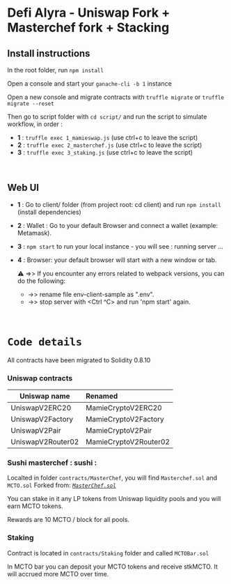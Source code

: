 # Defi Alyra - Uniswap Fork + Masterchef fork + Stacking

## Install instructions

In the root folder, run `npm install`

Open a console and start your `ganache-cli -b 1` instance

Open a new console and migrate contracts with `truffle migrate` or `truffle migrate --reset`

Then go to script folder with `cd script/` and run the script to simulate workflow, in order :

- **1** : `truffle exec 1_mamieswap.js` (use ctrl+c to leave the script)
- **2** : `truffle exec 2_masterchef.js` (use ctrl+c to leave the script)
- **3** : `truffle exec 3_staking.js` (use ctrl+c to leave the script)
<p>&nbsp;</p>

## Web UI

- **1** : Go to client/ folder (from project root: cd client) and run `npm install` (install dependencies)

- **2** : Wallet : Go to your default Browser and connect a wallet (example: Metamask).

- **3** : `npm start` to run your local instance - you will see : running server ...

- **4** : Browser: your default browser will start with a new window or tab. 

  :warning: =>> If you encounter any errors related to webpack versions, you can do the following:
    - ->> rename file env-client-sample as ".env".
    - ->> stop server with <Ctrl ^C> and run 'npm start' again. 

<p>&nbsp;</p>

# `Code details`

All contracts have been migrated to Solidity 0.8.10

### **Uniswap contracts**

| Uniswap name      | Renamed               |
| ----------------- | :-------------------- |
| UniswapV2ERC20    | MamieCryptoV2ERC20    |
| UniswapV2Factory  | MamieCryptoV2Factory  |
| UniswapV2Pair     | MamieCryptoV2Pair     |
| UniswapV2Router02 | MamieCryptoV2Router02 |

### **Sushi masterchef** : sushi : 

Localted in folder `contracts/MasterChef`, you will find `Masterchef.sol` and `MCTO.sol`
Forked from: [*`MasterChef.sol`*](https://github.com/sushiswap/sushiswap/blob/canary/contracts/MasterChef.sol)

You can stake in it any LP tokens from Uniswap liquidity pools and you will earn MCTO tokens.

Rewards are 10 MCTO / block for all pools.

### **Staking**

Contract is located in `contracts/Staking` folder and called `MCTOBar.sol`

In MCTO bar you can deposit your MCTO tokens and receive stkMCTO. It will accrued more MCTO over time.
